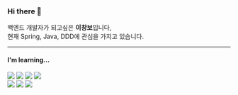 ### Hi there 👋

백엔드 개발자가 되고싶은 **이창보**입니다, <br>
현재 Spring, Java, DDD에 관심을 가지고 있습니다.<br>

<hr>

#### I'm learning...
<p>
  <img src="https://img.shields.io/badge/Java-007396?style=flat-square&logo=Java&logoColor=white"/> 
  <img src="https://img.shields.io/badge/Spring Boot-6DB3F?style=flat-square&logo=Spring&logoColor=white"/>
  <img src="https://img.shields.io/badge/Redis-F01440?style=flat-square&logo=Redis&logoColor=white"/>
  <img src="https://img.shields.io/badge/Docker-2496ED?style=flat-square&logo=Docker&logoColor=white"/>
  <br>
  <img src="https://img.shields.io/badge/Kubernetes-326CE5?style=flat-square&logo=Kubernetes&logoColor=white"/>
  <img src="https://img.shields.io/badge/Jenkins-D24939?style=flat-square&logo=Jenkins&logoColor=white"/>
  <img src="https://img.shields.io/badge/Ansible-EE0000?style=flat-square&logo=Ansible&logoColor=white"/>
  
 </p>
